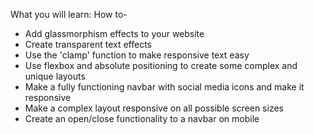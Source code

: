 What you will learn:
How to-

- Add glassmorphism effects to your website
- Create transparent text effects
- Use the 'clamp' function to make responsive text easy
- Use flexbox and absolute positioning to create some complex and unique layouts
- Make a fully functioning navbar with social media icons and make it responsive
- Make a complex layout responsive on all possible screen sizes
- Create an open/close functionality to a navbar on mobile
